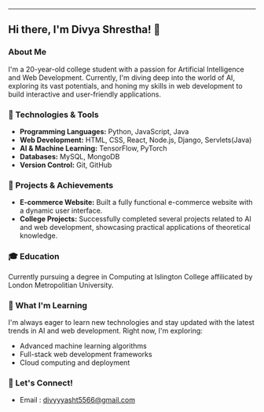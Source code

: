 ---

## Hi there, I'm Divya Shrestha! 👋

### About Me

I'm a 20-year-old college student with a passion for Artificial Intelligence and Web Development. Currently, I'm diving deep into the world of AI, exploring its vast potentials, and honing my skills in web development to build interactive and user-friendly applications.

### 🔧 Technologies & Tools

- **Programming Languages:** Python, JavaScript, Java
- **Web Development:** HTML, CSS, React, Node.js, Django, Servlets(Java)
- **AI & Machine Learning:** TensorFlow, PyTorch
- **Databases:** MySQL, MongoDB
- **Version Control:** Git, GitHub

### 🌟 Projects & Achievements

- **E-commerce Website:** Built a fully functional e-commerce website with a dynamic user interface.
- **College Projects:** Successfully completed several projects related to AI and web development, showcasing practical applications of theoretical knowledge.

### 🎓 Education

Currently pursuing a degree in Computing at Islington College affilicated by London Metropolitian University.

### 🌱 What I'm Learning

I'm always eager to learn new technologies and stay updated with the latest trends in AI and web development. Right now, I'm exploring:

- Advanced machine learning algorithms
- Full-stack web development frameworks
- Cloud computing and deployment

### 💬 Let's Connect!

- Email : divyyyasht5566@gmail.com

